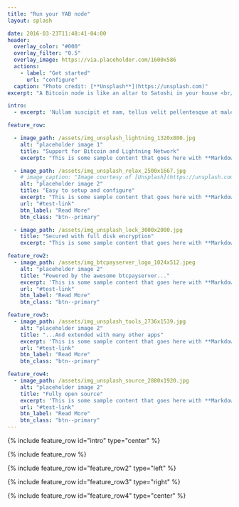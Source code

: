 ```yaml
---
title: "Run your YAB node"
layout: splash

date: 2016-03-23T11:48:41-04:00
header:
  overlay_color: "#000"
  overlay_filter: "0.5"
  overlay_image: https://via.placeholder.com/1600x586
  actions:
    - label: "Get started"
      url: "configure"
  caption: "Photo credit: [**Unsplash**](https://unsplash.com)"
excerpt: "A Bitcoin node is like an altar to Satoshi in your house <br/> (Michael Saylor, 2021)"

intro: 
  - excerpt: 'Nullam suscipit et nam, tellus velit pellentesque at malesuada, enim eaque. Quis nulla, netus tempor in diam gravida tincidunt, *proin faucibus* voluptate felis id sollicitudin. Centered with `type="center"`'

feature_row:

  - image_path: /assets/img_unsplash_lightning_1320x880.jpg
    alt: "placeholder image 1"
    title: "Support for Bitcoin and Lightning Network"
    excerpt: "This is some sample content that goes here with **Markdown** formatting."

  - image_path: /assets/img_unsplash_relax_2500x1667.jpg
    # image_caption: "Image courtesy of [Unsplash](https://unsplash.com/)"
    alt: "placeholder image 2"
    title: "Easy to setup and configure"
    excerpt: "This is some sample content that goes here with **Markdown** formatting."
    url: "#test-link"
    btn_label: "Read More"
    btn_class: "btn--primary"

  - image_path: /assets/img_unsplash_lock_3000x2000.jpg
    title: "Secured with full disk encryption"
    excerpt: "This is some sample content that goes here with **Markdown** formatting."

feature_row2:
  - image_path: /assets/img_btcpayserver_logo_1024x512.jpeg
    alt: "placeholder image 2"
    title: "Powered by the awesome btcpayserver..."
    excerpt: 'This is some sample content that goes here with **Markdown** formatting. Left aligned with `type="left"`'
    url: "#test-link"
    btn_label: "Read More"
    btn_class: "btn--primary"

feature_row3:
  - image_path: /assets/img_unsplash_tools_2736x1539.jpg
    alt: "placeholder image 2"
    title: "...And extended with many other apps"
    excerpt: 'This is some sample content that goes here with **Markdown** formatting. Right aligned with `type="right"`'
    url: "#test-link"
    btn_label: "Read More"
    btn_class: "btn--primary"

feature_row4:
  - image_path: /assets/img_unsplash_source_2880x1920.jpg
    alt: "placeholder image 2"
    title: "Fully open source"
    excerpt: 'This is some sample content that goes here with **Markdown** formatting. Centered with `type="center"`'
    url: "#test-link"
    btn_label: "Read More"
    btn_class: "btn--primary"
---
```


{% include feature_row id="intro" type="center" %}

{% include feature_row %}

{% include feature_row id="feature_row2" type="left" %}

{% include feature_row id="feature_row3" type="right" %}

{% include feature_row id="feature_row4" type="center" %}